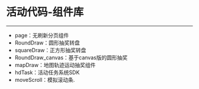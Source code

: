 活动代码-组件库
=========

----------
- page：无刷新分页组件
- RoundDraw：圆形抽奖转盘
- squareDraw：正方形抽奖转盘
- RoundDraw_canvas：基于canvas版的圆形抽奖
- mapDraw：地图轨迹运动抽奖组件
- hdTask：活动任务系统SDK
- moveScroll：模拟滚动条.